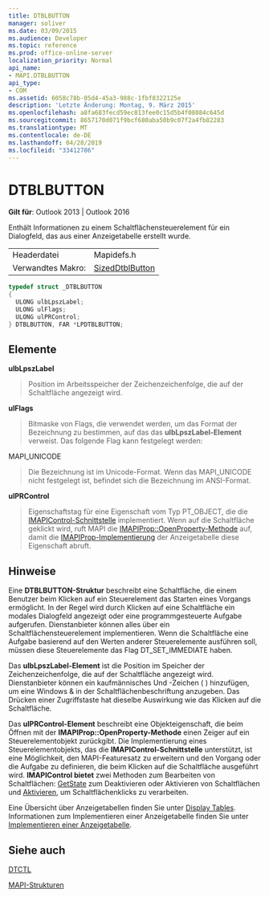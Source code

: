 ```yaml
---
title: DTBLBUTTON
manager: soliver
ms.date: 03/09/2015
ms.audience: Developer
ms.topic: reference
ms.prod: office-online-server
localization_priority: Normal
api_name:
- MAPI.DTBLBUTTON
api_type:
- COM
ms.assetid: 6058c78b-05d4-45a3-988c-1fbf8322125e
description: 'Letzte Änderung: Montag, 9. März 2015'
ms.openlocfilehash: a8fa683fecd59ec813fee0c15d5b4f08084c645d
ms.sourcegitcommit: 8657170d071f9bcf680aba50b9c07f2a4fb82283
ms.translationtype: MT
ms.contentlocale: de-DE
ms.lasthandoff: 04/28/2019
ms.locfileid: "33412786"
---
```

# <a name="dtblbutton"></a>DTBLBUTTON

  
  
**Gilt für**: Outlook 2013 | Outlook 2016 
  
Enthält Informationen zu einem Schaltflächensteuerelement für ein Dialogfeld, das aus einer Anzeigetabelle erstellt wurde.
  
|||
|:-----|:-----|
|Headerdatei  <br/> |Mapidefs.h  <br/> |
|Verwandtes Makro:  <br/> |[SizedDtblButton](sizeddtblbutton.md) <br/> |
   
```cpp
typedef struct _DTBLBUTTON
{
  ULONG ulbLpszLabel;
  ULONG ulFlags;
  ULONG ulPRControl;
} DTBLBUTTON, FAR *LPDTBLBUTTON;

```

## <a name="members"></a>Elemente

 **ulbLpszLabel**
  
> Position im Arbeitsspeicher der Zeichenzeichenfolge, die auf der Schaltfläche angezeigt wird.
    
 **ulFlags**
  
> Bitmaske von Flags, die verwendet werden, um das Format der Bezeichnung zu bestimmen, auf das das **ulbLpszLabel-Element** verweist. Das folgende Flag kann festgelegt werden: 
    
MAPI_UNICODE 
  
> Die Bezeichnung ist im Unicode-Format. Wenn das MAPI_UNICODE nicht festgelegt ist, befindet sich die Bezeichnung im ANSI-Format.
    
 **ulPRControl**
  
> Eigenschaftstag für eine Eigenschaft vom Typ PT_OBJECT, die die [IMAPIControl-Schnittstelle](imapicontroliunknown.md) implementiert. Wenn auf die Schaltfläche geklickt wird, ruft MAPI die [IMAPIProp::OpenProperty-Methode](imapiprop-openproperty.md) auf, damit die [IMAPIProp-Implementierung](imapipropiunknown.md) der Anzeigetabelle diese Eigenschaft abruft. 
    
## <a name="remarks"></a>Hinweise

Eine **DTBLBUTTON-Struktur** beschreibt eine Schaltfläche, die einem Benutzer beim Klicken auf ein Steuerelement das Starten eines Vorgangs ermöglicht. In der Regel wird durch Klicken auf eine Schaltfläche ein modales Dialogfeld angezeigt oder eine programmgesteuerte Aufgabe aufgerufen. Dienstanbieter können alles über ein Schaltflächensteuerelement implementieren. Wenn die Schaltfläche eine Aufgabe basierend auf den Werten anderer Steuerelemente ausführen soll, müssen diese Steuerelemente das Flag DT_SET_IMMEDIATE haben. 
  
Das **ulbLpszLabel-Element** ist die Position im Speicher der Zeichenzeichenfolge, die auf der Schaltfläche angezeigt wird. Dienstanbieter können ein kaufmännisches Und -Zeichen ( ) hinzufügen, um eine Windows &amp; in der Schaltflächenbeschriftung anzugeben. Das Drücken einer Zugriffstaste hat dieselbe Auswirkung wie das Klicken auf die Schaltfläche. 
  
Das **ulPRControl-Element** beschreibt eine Objekteigenschaft, die beim Öffnen mit der **IMAPIProp::OpenProperty-Methode** einen Zeiger auf ein Steuerelementobjekt zurückgibt. Die Implementierung eines Steuerelementobjekts, das die **IMAPIControl-Schnittstelle** unterstützt, ist eine Möglichkeit, den MAPI-Featuresatz zu erweitern und den Vorgang oder die Aufgabe zu definieren, die beim Klicken auf die Schaltfläche ausgeführt wird. **IMAPIControl bietet** zwei Methoden zum Bearbeiten von Schaltflächen: [GetState](imapicontrol-getstate.md) zum Deaktivieren oder Aktivieren von Schaltflächen und [Aktivieren,](imapicontrol-activate.md) um Schaltflächenklicks zu verarbeiten. 
  
Eine Übersicht über Anzeigetabellen finden Sie unter [Display Tables](display-tables.md). Informationen zum Implementieren einer Anzeigetabelle finden Sie unter [Implementieren einer Anzeigetabelle](display-table-implementation.md).
  
## <a name="see-also"></a>Siehe auch



[DTCTL](dtctl.md)


[MAPI-Strukturen](mapi-structures.md)

